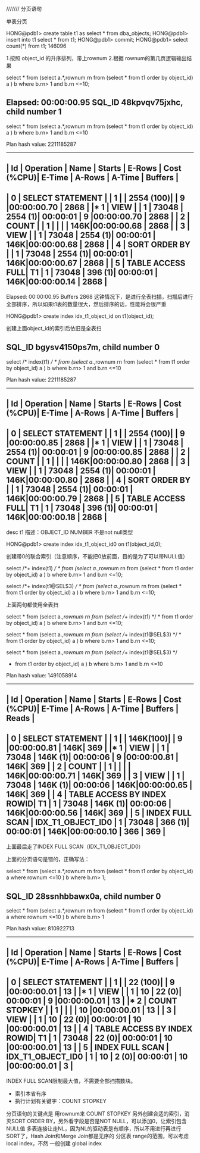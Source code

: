 /////// 分页语句

单表分页

HONG@pdb1> create table t1 as select * from dba_objects;
HONG@pdb1> insert into t1 select * from t1;
HONG@pdb1> commit;
HONG@pdb1> select count(*) from t1;
146096


1.按照 object_id 的升序排列，带上rownum
2.根据 rownum的第几页逻辑输出结果

select * from 
(select a.*,rownum rn from
(select * from t1 order by object_id) a
) b
where b.rn> 1 and b.rn <=10;


Elapsed: 00:00:00.95
SQL_ID	48kpvqv75jxhc, child number 1
-------------------------------------
select * from (select a.*,rownum rn from (select * from t1 order by
object_id) a ) b where b.rn> 1 and b.rn <=10

Plan hash value: 2211185287

----------------------------------------------------------------------------------------------------------------
| Id  | Operation	      | Name | Starts | E-Rows | Cost (%CPU)| E-Time   | A-Rows |   A-Time   | Buffers |
----------------------------------------------------------------------------------------------------------------
|   0 | SELECT STATEMENT      |      |	    1 |        |  2554 (100)|	       |      9 |00:00:00.70 |	  2868 |
|*  1 |  VIEW		      |      |	    1 |  73048 |  2554	 (1)| 00:00:01 |      9 |00:00:00.70 |	  2868 |
|   2 |   COUNT 	      |      |	    1 |        |	    |	       |    146K|00:00:00.68 |	  2868 |
|   3 |    VIEW 	      |      |	    1 |  73048 |  2554	 (1)| 00:00:01 |    146K|00:00:00.68 |	  2868 |
|   4 |     SORT ORDER BY     |      |	    1 |  73048 |  2554	 (1)| 00:00:01 |    146K|00:00:00.67 |	  2868 |
|   5 |      TABLE ACCESS FULL| T1   |	    1 |  73048 |   396	 (1)| 00:00:01 |    146K|00:00:00.14 |	  2868 |
----------------------------------------------------------------------------------------------------------------

Elapsed: 00:00:00.95
Buffers 2868
这钟情况下，是进行全表扫描，扫描后进行全部排序，所以如果t1表的数量很大，然后排序的话，性能将会很严重

HONG@pdb1> create index idx_t1_object_id on t1(object_id);

创建上面object_id的索引后依旧是全表扫

SQL_ID	bgysv4150ps7m, child number 0
-------------------------------------
select /* index(t1) */ * from (select a.*,rownum rn
from (select * from t1 order by object_id) a ) b where b.rn> 1 and b.rn
<=10

Plan hash value: 2211185287

----------------------------------------------------------------------------------------------------------------
| Id  | Operation	      | Name | Starts | E-Rows | Cost (%CPU)| E-Time   | A-Rows |   A-Time   | Buffers |
----------------------------------------------------------------------------------------------------------------
|   0 | SELECT STATEMENT      |      |	    1 |        |  2554 (100)|	       |      9 |00:00:00.85 |	  2868 |
|*  1 |  VIEW		      |      |	    1 |  73048 |  2554	 (1)| 00:00:01 |      9 |00:00:00.85 |	  2868 |
|   2 |   COUNT 	      |      |	    1 |        |	    |	       |    146K|00:00:00.80 |	  2868 |
|   3 |    VIEW 	      |      |	    1 |  73048 |  2554	 (1)| 00:00:01 |    146K|00:00:00.80 |	  2868 |
|   4 |     SORT ORDER BY     |      |	    1 |  73048 |  2554	 (1)| 00:00:01 |    146K|00:00:00.79 |	  2868 |
|   5 |      TABLE ACCESS FULL| T1   |	    1 |  73048 |   396	 (1)| 00:00:01 |    146K|00:00:00.18 |	  2868 |
----------------------------------------------------------------------------------------------------------------

desc t1 描述：OBJECT_ID NUMBER 不是not null类型

HONG@pdb1> create index idx_t1_object_id0 on t1(object_id,0);

创建带0的联合索引（注意顺序，不能把0放前面，目的是为了可以带NULL值）

select /*+ index(t1) */ * from 
(select a.*,rownum rn from
(select * from t1 order by object_id) a
) b
where b.rn> 1 and b.rn <=10;


select /*+ index(t1@SEL$3) */ * from 
(select a.*,rownum rn from
(select * from t1 order by object_id) a
) b
where b.rn> 1 and b.rn <=10;

上面两句都使用全表扫


select * from 
(select a.*,rownum rn from
(select /*+ index(t1) */ * from t1 order by object_id) a
) b
where b.rn> 1 and b.rn <=10;


select * from 
(select a.*,rownum rn from
(select /*+ index(t1@SEL$3) */ * from t1 order by object_id) a
) b
where b.rn> 1 and b.rn <=10;

select * from (select a.*,rownum rn from (select /*+ index(t1@SEL$3) */
* from t1 order by object_id) a ) b where b.rn> 1 and b.rn <=10

Plan hash value: 1491058914

-----------------------------------------------------------------------------------------------------------------------------------------------
| Id  | Operation		       | Name		   | Starts | E-Rows | Cost (%CPU)| E-Time   | A-Rows |   A-Time   | Buffers | Reads  |
-----------------------------------------------------------------------------------------------------------------------------------------------
|   0 | SELECT STATEMENT	       |		   |	  1 |	     |	 146K(100)|	     |	    9 |00:00:00.81 |	 146K|	  369 |
|*  1 |  VIEW			       |		   |	  1 |  73048 |	 146K  (1)| 00:00:06 |	    9 |00:00:00.81 |	 146K|	  369 |
|   2 |   COUNT 		       |		   |	  1 |	     |		  |	     |	  146K|00:00:00.71 |	 146K|	  369 |
|   3 |    VIEW 		       |		   |	  1 |  73048 |	 146K  (1)| 00:00:06 |	  146K|00:00:00.65 |	 146K|	  369 |
|   4 |     TABLE ACCESS BY INDEX ROWID| T1		   |	  1 |  73048 |	 146K  (1)| 00:00:06 |	  146K|00:00:00.56 |	 146K|	  369 |
|   5 |      INDEX FULL SCAN	       | IDX_T1_OBJECT_ID0 |	  1 |  73048 |	 366   (1)| 00:00:01 |	  146K|00:00:00.10 |	 366 |	  369 |
-----------------------------------------------------------------------------------------------------------------------------------------------

上面最后走了INDEX FULL SCAN（IDX_T1_OBJECT_ID0）


上面的分页语句是错的，正确写法：


select * from 
(select a.*,rownum rn from
(select * from t1 order by object_id) a where rownum <=10
) b
where b.rn> 1;


SQL_ID	28ssnhbbawx0a, child number 0
-------------------------------------
select * from (select a.*,rownum rn from (select * from t1 order by
object_id) a where rownum <=10 ) b where b.rn> 1

Plan hash value: 810922713

--------------------------------------------------------------------------------------------------------------------------------------
| Id  | Operation		       | Name		   | Starts | E-Rows | Cost (%CPU)| E-Time   | A-Rows |   A-Time   | Buffers |
--------------------------------------------------------------------------------------------------------------------------------------
|   0 | SELECT STATEMENT	       |		   |	  1 |	     |	  22 (100)|	     |	    9 |00:00:00.01 |	  13 |
|*  1 |  VIEW			       |		   |	  1 |	  10 |	  22   (0)| 00:00:01 |	    9 |00:00:00.01 |	  13 |
|*  2 |   COUNT STOPKEY 	       |		   |	  1 |	     |		  |	     |	   10 |00:00:00.01 |	  13 |
|   3 |    VIEW 		       |		   |	  1 |	  10 |	  22   (0)| 00:00:01 |	   10 |00:00:00.01 |	  13 |
|   4 |     TABLE ACCESS BY INDEX ROWID| T1		   |	  1 |  73048 |	  22   (0)| 00:00:01 |	   10 |00:00:00.01 |	  13 |
|   5 |      INDEX FULL SCAN	       | IDX_T1_OBJECT_ID0 |	  1 |	  10 |	   2   (0)| 00:00:01 |	   10 |00:00:00.01 |	   3 |
--------------------------------------------------------------------------------------------------------------------------------------

INDEX FULL SCAN限制最大值，不需要全部扫描数块。
- 索引本省有序
- 执行计划有关键字：COUNT STOPKEY 

分页语句的关键点是 用rownum来 COUNT STOPKEY
另外创建合适的索引，消灭SORT ORDER BY，另外看字段是否是NOT NULL，可以添加0，让索引包含NULL值
多表连接让走NL，因为NL的驱动表是有顺序，所以不用进行再进行SORT了，Hash Join和Merge Join都是无序的
分区表 range的范围，可以考虑local index，不然 一般创建 global index

